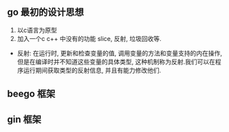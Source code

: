 ## go 最初的设计思想
1. 以c语言为原型
2. 加入一个c c++ 中没有的功能 slice, 反射, 垃圾回收等. 
- 反射: 在运行时, 更新和检查变量的值, 调用变量的方法和变量支持的内在操作, 但是在编译时并不知道这些变量的具体类型, 这种机制称为反射.我们可以在程序运行期间获取类型的反射信息, 并且有能力修改他们.
## beego 框架

## gin   框架